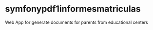 # symfonypdf1informesmatriculas
Web App for generate documents for parents from educational centers
